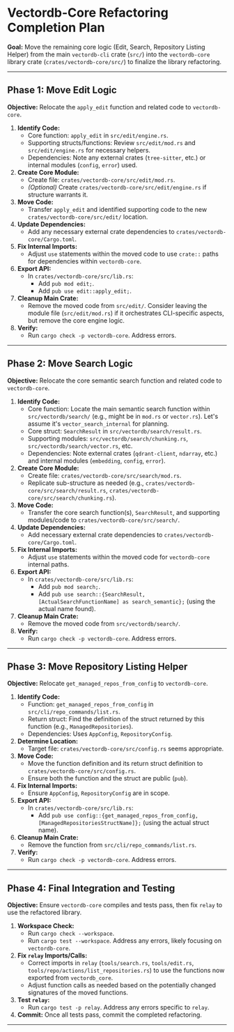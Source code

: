 # Vectordb-Core Refactoring Completion Plan

**Goal:** Move the remaining core logic (Edit, Search, Repository Listing Helper) from the main `vectordb-cli` crate (`src/`) into the `vectordb-core` library crate (`crates/vectordb-core/src/`) to finalize the library refactoring.

---

## Phase 1: Move Edit Logic

**Objective:** Relocate the `apply_edit` function and related code to `vectordb-core`.

1.  **Identify Code:**
    *   Core function: `apply_edit` in `src/edit/engine.rs`.
    *   Supporting structs/functions: Review `src/edit/mod.rs` and `src/edit/engine.rs` for necessary helpers.
    *   Dependencies: Note any external crates (`tree-sitter`, etc.) or internal modules (`config`, `error`) used.
2.  **Create Core Module:**
    *   Create file: `crates/vectordb-core/src/edit/mod.rs`.
    *   *(Optional)* Create `crates/vectordb-core/src/edit/engine.rs` if structure warrants it.
3.  **Move Code:**
    *   Transfer `apply_edit` and identified supporting code to the new `crates/vectordb-core/src/edit/` location.
4.  **Update Dependencies:**
    *   Add any necessary external crate dependencies to `crates/vectordb-core/Cargo.toml`.
5.  **Fix Internal Imports:**
    *   Adjust `use` statements within the moved code to use `crate::` paths for dependencies within `vectordb-core`.
6.  **Export API:**
    *   In `crates/vectordb-core/src/lib.rs`:
        *   Add `pub mod edit;`.
        *   Add `pub use edit::apply_edit;`.
7.  **Cleanup Main Crate:**
    *   Remove the moved code from `src/edit/`. Consider leaving the module file (`src/edit/mod.rs`) if it orchestrates CLI-specific aspects, but remove the core engine logic.
8.  **Verify:**
    *   Run `cargo check -p vectordb-core`. Address errors.

---

## Phase 2: Move Search Logic

**Objective:** Relocate the core semantic search function and related code to `vectordb-core`.

1.  **Identify Code:**
    *   Core function: Locate the main semantic search function within `src/vectordb/search/` (e.g., might be in `mod.rs` or `vector.rs`). Let's assume it's `vector_search_internal` for planning.
    *   Core struct: `SearchResult` in `src/vectordb/search/result.rs`.
    *   Supporting modules: `src/vectordb/search/chunking.rs`, `src/vectordb/search/vector.rs`, etc.
    *   Dependencies: Note external crates (`qdrant-client`, `ndarray`, etc.) and internal modules (`embedding`, `config`, `error`).
2.  **Create Core Module:**
    *   Create file: `crates/vectordb-core/src/search/mod.rs`.
    *   Replicate sub-structure as needed (e.g., `crates/vectordb-core/src/search/result.rs`, `crates/vectordb-core/src/search/chunking.rs`).
3.  **Move Code:**
    *   Transfer the core search function(s), `SearchResult`, and supporting modules/code to `crates/vectordb-core/src/search/`.
4.  **Update Dependencies:**
    *   Add necessary external crate dependencies to `crates/vectordb-core/Cargo.toml`.
5.  **Fix Internal Imports:**
    *   Adjust `use` statements within the moved code for `vectordb-core` internal paths.
6.  **Export API:**
    *   In `crates/vectordb-core/src/lib.rs`:
        *   Add `pub mod search;`.
        *   Add `pub use search::{SearchResult, [ActualSearchFunctionName] as search_semantic};` (using the actual name found).
7.  **Cleanup Main Crate:**
    *   Remove the moved code from `src/vectordb/search/`.
8.  **Verify:**
    *   Run `cargo check -p vectordb-core`. Address errors.

---

## Phase 3: Move Repository Listing Helper

**Objective:** Relocate `get_managed_repos_from_config` to `vectordb-core`.

1.  **Identify Code:**
    *   Function: `get_managed_repos_from_config` in `src/cli/repo_commands/list.rs`.
    *   Return struct: Find the definition of the struct returned by this function (e.g., `ManagedRepositories`).
    *   Dependencies: Uses `AppConfig`, `RepositoryConfig`.
2.  **Determine Location:**
    *   Target file: `crates/vectordb-core/src/config.rs` seems appropriate.
3.  **Move Code:**
    *   Move the function definition and its return struct definition to `crates/vectordb-core/src/config.rs`.
    *   Ensure both the function and the struct are public (`pub`).
4.  **Fix Internal Imports:**
    *   Ensure `AppConfig`, `RepositoryConfig` are in scope.
5.  **Export API:**
    *   In `crates/vectordb-core/src/lib.rs`:
        *   Add `pub use config::{get_managed_repos_from_config, [ManagedRepositoriesStructName]};` (using the actual struct name).
6.  **Cleanup Main Crate:**
    *   Remove the function from `src/cli/repo_commands/list.rs`.
7.  **Verify:**
    *   Run `cargo check -p vectordb-core`. Address errors.

---

## Phase 4: Final Integration and Testing

**Objective:** Ensure `vectordb-core` compiles and tests pass, then fix `relay` to use the refactored library.

1.  **Workspace Check:**
    *   Run `cargo check --workspace`.
    *   Run `cargo test --workspace`. Address any errors, likely focusing on `vectordb-core`.
2.  **Fix `relay` Imports/Calls:**
    *   Correct imports in `relay` (`tools/search.rs`, `tools/edit.rs`, `tools/repo/actions/list_repositories.rs`) to use the functions now exported from `vectordb_core`.
    *   Adjust function calls as needed based on the potentially changed signatures of the moved functions.
3.  **Test `relay`:**
    *   Run `cargo test -p relay`. Address any errors specific to `relay`.
4.  **Commit:** Once all tests pass, commit the completed refactoring.

--- 